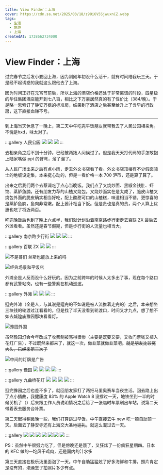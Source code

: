```yaml
---
title: View Finder：上海
cover: https://cdn.sa.net/2025/03/18/z9Oi6V5SjwuxnCZ.webp
tags:
  - 生活
  - 旅游
  - 上海
createdAt: 1738662734000
---
```


# View Finder：上海

过完春节之后发小要回上海，因为刚刚年初没什么活干，就有时间陪我玩三天。于是经不起诱惑的我就这么跟他去了上海。

因为时间正好在元宵节前后，所以上海的酒店价格还处于非常离谱的时段，四星级的华住集团酒店能开到七八百，相比之下万豪居然真的有了性价比（384/晚）。于是略一思索订了静安万枫的标准房，结果到了酒店之后甚至给升上了含早的行政房，这下直接血赚不亏。

---

到上海当天休息了一晚上，第二天中午吃完午饭朋友就带我去了人民公园相亲角。不愧是hxd，味太对了。

:::gallery 人民公园
![](https://cdn.sa.net/2025/03/18/ZuJ2PinphYlfIDM.webp)
![](https://cdn.sa.net/2025/03/18/YG4zjJUh5qIiEN1.webp)
![](https://cdn.sa.net/2025/03/18/shXCVf7FiJTpdnw.webp)
:::

去相亲角之后不到十分钟，已经被两拨人问候过了。但是我天天打代码的手怎敢抱上陆家嘴做 ppt 的臂弯，溜了溜了。

从人民广场出来之后有点小雨，走去外文书店看了看。外文书店顶楼有不少假面骑士的绝版设定集，本来挺心动的，但是一看价格一本 700 沪币，还是算了算了。

出来之后我们两个去蔡澜吃了点心当晚饭。我们点了叉烧炒面、黑椒金钱肚、虾饺、蒸鲈鱼腩，还有朋友力荐的山楂叉烧包。叉烧炒面实在是太咸了，脆皮山楂叉烧包外面的脆皮确实相当好吃，配上酸甜可口的山楂糕，味道相当不错。更惊喜的是蒸鲈鱼腩，鱼肉非常嫩，配上酱汁相当下饭。但是贵也是真的贵，两个人算上优惠也吃了将近两百。

吃完晚饭后也到了晚上六点半，我们就计划沿着南京路步行街走去百联 ZX 最后去外滩看看。虽然还是春节假期，但是步行街的人流量也相当大。

:::gallery 南京路步行街
![](https://cdn.sa.net/2025/03/18/ewDlPkfJVZF4y3K.webp)
![](https://cdn.sa.net/2025/03/18/yqTf2hnRCABmWXN.webp)
![](https://cdn.sa.net/2025/03/18/xAth3mN2T8dG5bR.webp)
:::

:::gallery 百联 ZX
![](https://cdn.sa.net/2025/03/18/gjJ1IpCViOP4tkB.webp)
![](https://cdn.sa.net/2025/03/18/yRL748TAtHQcoiO.webp)
:::

![不是哥们 兰斯也能放上来的吗](https://cdn.sa.net/2025/03/18/qxft9m2GoVBS6N7.webp)

![经典场景和平饭店](https://cdn.sa.net/2025/03/18/m3wUYW21hftZQnF.webp)

外滩全是人反而没什么好玩的。因为之前跨年的时候人太多出了事，现在每个路口都有武警站岗，也有一些警察在机动巡逻。

:::gallery 外滩
![](https://cdn.sa.net/2025/03/18/ZyotYp8H94gjxKu.webp)
![](https://cdn.sa.net/2025/03/18/YyZvihK2r4zIW6x.webp)
![](https://cdn.sa.net/2025/03/18/bcgk4fmwxOKsz2C.webp)
:::

逛完外滩（全是人，与其说是逛完的不如说是被人流推着走完的）之后，本来想坐三块钱的轮渡过江看看的，但是找了半天没看到轮渡口，时间又才九点，想了想不如去城隍庙豫园那块看看灯。

![豫园外围](https://cdn.sa.net/2025/03/18/snHUTjl9kSqKbyv.webp)

虽然豫园灯会今年改成了收费制被骂得很惨（主要是既要又要，又收门票钱又植入花灯广告），不过既然来都来了，就这一次，做韭菜就做韭菜吧。~~就是朋友比较冤大头，已经来第三次了~~

![中间的灯牌是广告](https://cdn.sa.net/2025/03/18/z9Oi6V5SjwuxnCZ.webp)

:::gallery 豫园
![](https://cdn.sa.net/2025/03/27/oW9xeRTfsK7HODr.webp)
![](https://cdn.sa.net/2025/03/27/8IUDTydNl6rehst.webp)
![](https://cdn.sa.net/2025/03/27/BWY8DcgmzaLFTN9.webp)
![](https://cdn.sa.net/2025/03/27/RrQeA5HVshUMfgp.webp)
:::

:::gallery 九曲桥花灯
![](https://cdn.sa.net/2025/03/28/u9icbwgI3tnkGr4.webp)
![](https://cdn.sa.net/2025/03/28/SRqitap9VFyA6Yo.webp)
![](https://cdn.sa.net/2025/03/28/eczpoXfbWZLMti3.webp)
![](https://cdn.sa.net/2025/03/28/ortqUcuJC7xP2gn.webp)
:::

逛完豫园之后也差不多了，就回朋友家打了两把马里奥赛车当夜生活。回去路上出了点小插曲，我健康度 83% 的 Apple Watch 8 没撑过一天，地铁坐到一半的时候关机了（）后来跟工作人员说明情况之后给了一张临时车票刷出车站，说第二天带着表去服务台补票。

第二天起得稍微晚一些，我们打算跳过早饭，中午直接去牛 new 吃一顿自助顶一天。后面去了静安寺还有上海交大~~圣地巡礼~~，就这么混过去一天。

:::gallery
![](https://cdn.sa.net/2025/03/28/ncqhe2H5v7UTOZd.webp)
![](https://cdn.sa.net/2025/03/28/xzkMEad15flUqob.webp)
![](https://cdn.sa.net/2025/03/28/zHTtxXgSmZFjDbU.webp)
![](https://cdn.sa.net/2025/03/28/FrHSKhLCmTDjuVA.webp)
![](https://cdn.sa.net/2025/03/28/duWE4NgzQfjMa39.webp)
![](https://cdn.sa.net/2025/03/28/Da3fMSkNxvrn1eR.webp)
![](https://cdn.sa.net/2025/03/28/I5HtYb6RFN3s9xE.webp)
:::

PS：虽然中午很努力吃了，但是傍晚还是饿了，又狂炫了一份疯狂星期四。日本的 KFC 做的一坨风干鸡肉，还是国内的汁水多

第三天直接在极乐汤里面泡了一天，中午自助猛猛炫了好多海鲜和牛排。照片肯定是没有的，泡澡堂子拍照片多少有点。

